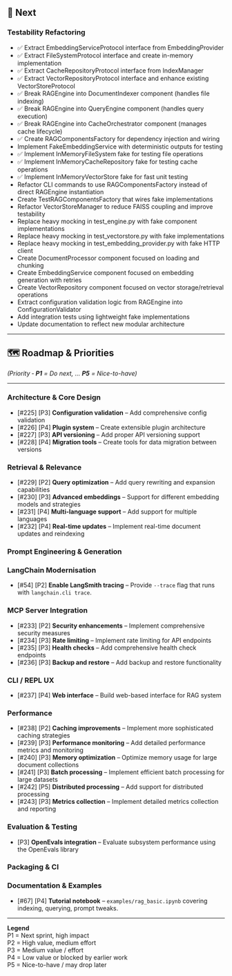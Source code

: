 ## 🚀 Next

### Testability Refactoring
- ✅ Extract EmbeddingServiceProtocol interface from EmbeddingProvider
- ✅ Extract FileSystemProtocol interface and create in-memory implementation
- ✅ Extract CacheRepositoryProtocol interface from IndexManager
- ✅ Extract VectorRepositoryProtocol interface and enhance existing VectorStoreProtocol
- ✅ Break RAGEngine into DocumentIndexer component (handles file indexing)
- ✅ Break RAGEngine into QueryEngine component (handles query execution)
- ✅ Break RAGEngine into CacheOrchestrator component (manages cache lifecycle)
- ✅ Create RAGComponentsFactory for dependency injection and wiring
- Implement FakeEmbeddingService with deterministic outputs for testing
- ✅ Implement InMemoryFileSystem fake for testing file operations
- ✅ Implement InMemoryCacheRepository fake for testing cache operations
- ✅ Implement InMemoryVectorStore fake for fast unit testing
- Refactor CLI commands to use RAGComponentsFactory instead of direct RAGEngine instantiation
- Create TestRAGComponentsFactory that wires fake implementations
- Refactor VectorStoreManager to reduce FAISS coupling and improve testability
- Replace heavy mocking in test_engine.py with fake component implementations
- Replace heavy mocking in test_vectorstore.py with fake implementations
- Replace heavy mocking in test_embedding_provider.py with fake HTTP client
- Create DocumentProcessor component focused on loading and chunking
- Create EmbeddingService component focused on embedding generation with retries
- Create VectorRepository component focused on vector storage/retrieval operations
- Extract configuration validation logic from RAGEngine into ConfigurationValidator
- Add integration tests using lightweight fake implementations
- Update documentation to reflect new modular architecture


---

## 🗺️ Roadmap & Priorities
*(Priority ‑ **P1** = Do next, … **P5** = Nice-to-have)*

---

### Architecture & Core Design

- [#225] [P3] **Configuration validation** – Add comprehensive config validation
- [#226] [P4] **Plugin system** – Create extensible plugin architecture
- [#227] [P3] **API versioning** – Add proper API versioning support
- [#228] [P4] **Migration tools** – Create tools for data migration between versions

### Retrieval & Relevance

- [#229] [P2] **Query optimization** – Add query rewriting and expansion capabilities
- [#230] [P3] **Advanced embeddings** – Support for different embedding models and strategies
- [#231] [P4] **Multi-language support** – Add support for multiple languages
- [#232] [P4] **Real-time updates** – Implement real-time document updates and reindexing

### Prompt Engineering & Generation

### LangChain Modernisation
- [#54] [P2] **Enable LangSmith tracing** – Provide `--trace` flag that runs with `langchain.cli trace`.


### MCP Server Integration

- [#233] [P2] **Security enhancements** – Implement comprehensive security measures
- [#234] [P3] **Rate limiting** – Implement rate limiting for API endpoints
- [#235] [P3] **Health checks** – Add comprehensive health check endpoints
- [#236] [P3] **Backup and restore** – Add backup and restore functionality


### CLI / REPL UX

- [#237] [P4] **Web interface** – Build web-based interface for RAG system

### Performance

- [#238] [P2] **Caching improvements** – Implement more sophisticated caching strategies
- [#239] [P3] **Performance monitoring** – Add detailed performance metrics and monitoring
- [#240] [P3] **Memory optimization** – Optimize memory usage for large document collections
- [#241] [P3] **Batch processing** – Implement efficient batch processing for large datasets
- [#242] [P5] **Distributed processing** – Add support for distributed processing
- [#243] [P3] **Metrics collection** – Implement detailed metrics collection and reporting

### Evaluation & Testing

- [P3] **OpenEvals integration** – Evaluate subsystem performance using the
  OpenEvals library



### Packaging & CI


### Documentation & Examples
- [#67] [P4] **Tutorial notebook** – `examples/rag_basic.ipynb` covering indexing, querying, prompt tweaks.

---

**Legend**  
P1 = Next sprint, high impact  
P2 = High value, medium effort  
P3 = Medium value / effort  
P4 = Low value or blocked by earlier work  
P5 = Nice-to-have / may drop later

